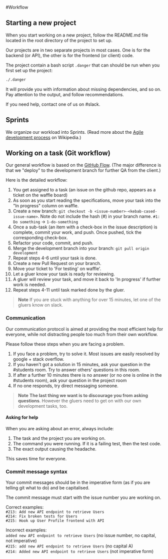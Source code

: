 #Workflow

## Starting a new project

When you start working on a new project, follow the README.md file located in the root directory of the project to set up.

Our projects are in two separate projects in most cases. One is for the backend (or API), the other is for the frontend (or client) code.

The project contain a bash script `.danger` that can should be run when you first set up the project:
```bash
./.danger
```

It will provide you with information about missing dependencies, and so on. Pay attention to the output, and follow recommendations.

If you need help, contact one of us on #slack. 

## Sprints

We organize our workload into Sprints. (Read more about the [Agile development process](https://en.wikipedia.org/wiki/Agile_software_development) on Wikipedia.)


## Working on a task (Git workflow)

Our general workflow is based on the [GitHub Flow](https://guides.github.com/introduction/flow/). (The major difference is that we "deploy" to the development branch for further QA from the client.)

Here is the detailed workflow:

1. You get assigned to a task (an issue on the github repo, appears as a ticket on the waffle board)
1. As soon as you start reading the specifications, move your task into the "In progress" column on waffle.
1. Create a new branch: `git checkout -b <issue-number>-<kebab-cased-issue-name>`. Note do not include the hash (#) in your branch name. `#1: Do something` -> `1-do-something`
1. Once a sub-task (an item with a check-box in the issue description) is complete, commit your work, and push. Once pushed, tick the corresponding check-box.
1. Refactor your code, commit, and push.
1. Merge the development branch into your branch: `git pull origin development`
1. Repeat steps 4-6 until your task is done.
1. Create a new Pull Request on your branch.
1. Move your ticket to 'For testing' on waffle'.
1. Let a gluer know your task is ready for reviewing.
1. A gluer will review your task, and move it back to 'In progress' if further work is needed.
1. Repeat steps 4-11 until task marked done by the gluer.

> **Note** If you are stuck with anything for over 15 minutes, let one of the gluers know on slack.

### Communication
Our communication protocol is aimed at providing the most efficient help for everyone, while not distracting people too much from their own workflow.

Please follow these steps when you are facing a problem.

1. If you face a problem, try to solve it. Most issues are easily resolved by google + stack overflow.
1. If you haven't got a solution in 15 minutes, ask your question in the #students room. Try to answer others' questions in this room.
1. If after a further 10 minutes there is no answer (or no one is online in the #students room), ask your question in the project room
1. If no one responds, try direct messaging someone.

> **Note** **The last thing we want is to discourage you from asking questions**. However the gluers need to get on with our own development tasks, too.

#### Asking for help

When you are asking about an error, always include:

1) The task and the project you are working on.
2) The command you were running. If it is a failing test, then the test code.
3) The exact output causing the headache.

This saves time for everyone.

### Commit message syntax
Your commit messages should be in the imperative form (as if you are telling git what to do) and be capitalised.

The commit message must start with the issue number you are working on.

Correct examples:  
`#213: Add new API endpoint to retrieve Users`  
`#214: Fix broken tests for Users`  
`#215: Hook up User Profile frontend with API`  

Incorrect examples:  
`added new API endpoint to retrieve Users` (no issue number, no capital, not imperative)  
`#215: add new API endpoint to retrieve Users` (no capital A)  
`#214: Added new API endpoint to retrieve Users` (not imperative form)  
